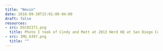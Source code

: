 ```yaml
---
title: "Nevin"
date: 2018-09-30T15:01:00-04:00
draft: false
resources:
- src: DSC02371.png
  title: Photo I took of Cindy and Matt at 2013 Nerd HQ at San Diego ComicCon. Cindy I know has always wanted to make it back, and while I have so  many  memories with them at conferences, staying with them in the bay, and the trip  they, my wife and I took  to Vegas, with them. ComicCon has always been so special to them both, and my memories with them there are really special too.
- src: IMG_6397.png
  title: ""
---
```

